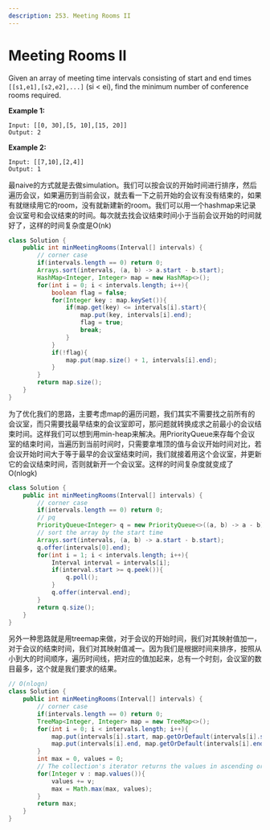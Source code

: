 ```yaml
---
description: 253. Meeting Rooms II
---
```


# Meeting Rooms II

Given an array of meeting time intervals consisting of start and end times `[[s1,e1],[s2,e2],...]` \(si &lt; ei\), find the minimum number of conference rooms required.

**Example 1:**

```text
Input: [[0, 30],[5, 10],[15, 20]]
Output: 2
```

**Example 2:**

```text
Input: [[7,10],[2,4]]
Output: 1
```

最naive的方式就是去做simulation。我们可以按会议的开始时间进行排序，然后遍历会议，如果遍历到当前会议，就去看一下之前开始的会议有没有结束的，如果有就继续用它的room，没有就新建新的room。我们可以用一个hashmap来记录会议室号和会议结束的时间。每次就去找会议结束时间小于当前会议开始的时间就好了，这样的时间复杂度是O\(nk\)

```java
class Solution {
    public int minMeetingRooms(Interval[] intervals) {
        // corner case
        if(intervals.length == 0) return 0;
        Arrays.sort(intervals, (a, b) -> a.start - b.start);
        HashMap<Integer, Integer> map = new HashMap<>();
        for(int i = 0; i < intervals.length; i++){
            boolean flag = false;
            for(Integer key : map.keySet()){
                if(map.get(key) <= intervals[i].start){
                    map.put(key, intervals[i].end);
                    flag = true;
                    break;
                }
            }
            if(!flag){
                map.put(map.size() + 1, intervals[i].end);
            }
        }
        return map.size();
    }
}
```

为了优化我们的思路，主要考虑map的遍历问题，我们其实不需要找之前所有的会议室，而只需要找最早结束的会议室即可，那问题就转换成求之前最小的会议结束时间。这样我们可以想到用min-heap来解决。用PriorityQueue来存每个会议室的结束时间，当遍历到当前时间时，只需要拿堆顶的值与会议开始时间对比，若会议开始时间大于等于最早的会议室结束时间，我们就接着用这个会议室，并更新它的会议结束时间，否则就新开一个会议室。这样的时间复杂度就变成了O\(nlogk\)

```java
class Solution {
    public int minMeetingRooms(Interval[] intervals) {
        // corner case
        if(intervals.length == 0) return 0;
        // pq
        PriorityQueue<Integer> q = new PriorityQueue<>((a, b) -> a - b);
        // sort the array by the start time
        Arrays.sort(intervals, (a, b) -> a.start - b.start);
        q.offer(intervals[0].end);
        for(int i = 1; i < intervals.length; i++){
            Interval interval = intervals[i];
            if(interval.start >= q.peek()){
                q.poll();
            }
            q.offer(interval.end);
        }
        return q.size();
    }
}
```

另外一种思路就是用treemap来做，对于会议的开始时间，我们对其映射值加一，对于会议的结束时间，我们对其映射值减一。因为我们是根据时间来排序，按照从小到大的时间顺序，遍历时间线，把对应的值加起来，总有一个时刻，会议室的数目最多，这个就是我们要求的结果。

```java
// O(nlogn)
class Solution {
    public int minMeetingRooms(Interval[] intervals) {
        // corner case
        if(intervals.length == 0) return 0;
        TreeMap<Integer, Integer> map = new TreeMap<>();
        for(int i = 0; i < intervals.length; i++){
            map.put(intervals[i].start, map.getOrDefault(intervals[i].start, 0) + 1);
            map.put(intervals[i].end, map.getOrDefault(intervals[i].end, 0) - 1);
        }
        int max = 0, values = 0;
        // The collection's iterator returns the values in ascending order of the corresponding keys
        for(Integer v : map.values()){
            values += v;
            max = Math.max(max, values);
        }
        return max;
    }
}
```



